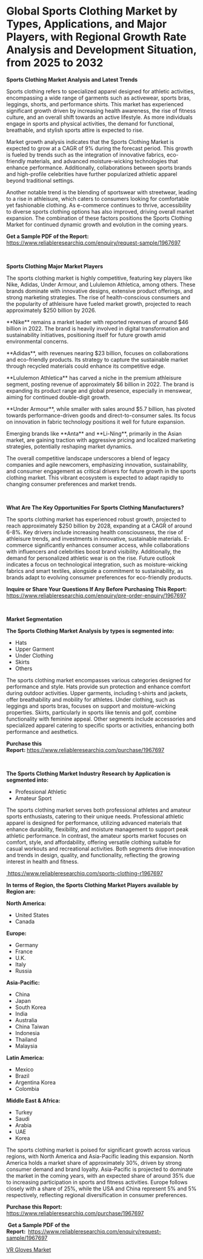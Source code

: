 <p><h1>Global Sports Clothing Market by Types, Applications, and Major Players, with Regional Growth Rate Analysis and Development Situation, from 2025 to 2032</h1></p><p><strong>Sports Clothing Market Analysis and Latest Trends</strong></p>
<p><p>Sports clothing refers to specialized apparel designed for athletic activities, encompassing a wide range of garments such as activewear, sports bras, leggings, shorts, and performance shirts. This market has experienced significant growth driven by increasing health awareness, the rise of fitness culture, and an overall shift towards an active lifestyle. As more individuals engage in sports and physical activities, the demand for functional, breathable, and stylish sports attire is expected to rise.</p><p>Market growth analysis indicates that the Sports Clothing Market is expected to grow at a CAGR of 9% during the forecast period. This growth is fueled by trends such as the integration of innovative fabrics, eco-friendly materials, and advanced moisture-wicking technologies that enhance performance. Additionally, collaborations between sports brands and high-profile celebrities have further popularized athletic apparel beyond traditional settings.</p><p>Another notable trend is the blending of sportswear with streetwear, leading to a rise in athleisure, which caters to consumers looking for comfortable yet fashionable clothing. As e-commerce continues to thrive, accessibility to diverse sports clothing options has also improved, driving overall market expansion. The combination of these factors positions the Sports Clothing Market for continued dynamic growth and evolution in the coming years.</p></p>
<p><strong>Get a Sample PDF of the Report:&nbsp;</strong> <a href="https://www.reliableresearchiq.com/enquiry/request-sample/1967697?utm_campaign=3136&utm_medium=2&utm_source=Github&utm_content=ia&utm_term=04042025&utm_id=sports-clothing">https://www.reliableresearchiq.com/enquiry/request-sample/1967697</a></p>
<p>&nbsp;</p>
<p><strong>Sports Clothing Major Market Players</strong></p>
<p><p>The sports clothing market is highly competitive, featuring key players like Nike, Adidas, Under Armour, and Lululemon Athletica, among others. These brands dominate with innovative designs, extensive product offerings, and strong marketing strategies. The rise of health-conscious consumers and the popularity of athleisure have fueled market growth, projected to reach approximately $250 billion by 2026.</p><p>**Nike** remains a market leader with reported revenues of around $46 billion in 2022. The brand is heavily involved in digital transformation and sustainability initiatives, positioning itself for future growth amid environmental concerns.</p><p>**Adidas**, with revenues nearing $23 billion, focuses on collaborations and eco-friendly products. Its strategy to capture the sustainable market through recycled materials could enhance its competitive edge.</p><p>**Lululemon Athletica** has carved a niche in the premium athleisure segment, posting revenue of approximately $6 billion in 2022. The brand is expanding its product range and global presence, especially in menswear, aiming for continued double-digit growth.</p><p>**Under Armour**, while smaller with sales around $5.7 billion, has pivoted towards performance-driven goods and direct-to-consumer sales. Its focus on innovation in fabric technology positions it well for future expansion.</p><p>Emerging brands like **Anta** and **Li-Ning**, primarily in the Asian market, are gaining traction with aggressive pricing and localized marketing strategies, potentially reshaping market dynamics.</p><p>The overall competitive landscape underscores a blend of legacy companies and agile newcomers, emphasizing innovation, sustainability, and consumer engagement as critical drivers for future growth in the sports clothing market. This vibrant ecosystem is expected to adapt rapidly to changing consumer preferences and market trends.</p></p>
<p>&nbsp;</p>
<p><strong>What Are The Key Opportunities For Sports Clothing Manufacturers?</strong></p>
<p><p>The sports clothing market has experienced robust growth, projected to reach approximately $250 billion by 2028, expanding at a CAGR of around 6-8%. Key drivers include increasing health consciousness, the rise of athleisure trends, and investments in innovative, sustainable materials. E-commerce significantly enhances consumer access, while collaborations with influencers and celebrities boost brand visibility. Additionally, the demand for personalized athletic wear is on the rise. Future outlook indicates a focus on technological integration, such as moisture-wicking fabrics and smart textiles, alongside a commitment to sustainability, as brands adapt to evolving consumer preferences for eco-friendly products.</p></p>
<p><strong>Inquire or Share Your Questions If Any Before Purchasing This Report:</strong> <a href="https://www.reliableresearchiq.com/enquiry/pre-order-enquiry/1967697?utm_campaign=3136&utm_medium=2&utm_source=Github&utm_content=ia&utm_term=04042025&utm_id=sports-clothing">https://www.reliableresearchiq.com/enquiry/pre-order-enquiry/1967697</a></p>
<p>&nbsp;</p>
<p><strong>Market Segmentation</strong></p>
<p><strong>The Sports Clothing Market Analysis by types is segmented into:</strong></p>
<p><ul><li>Hats</li><li>Upper Garment</li><li>Under Clothing</li><li>Skirts</li><li>Others</li></ul></p>
<p><p>The sports clothing market encompasses various categories designed for performance and style. Hats provide sun protection and enhance comfort during outdoor activities. Upper garments, including t-shirts and jackets, offer breathability and mobility for athletes. Under clothing, such as leggings and sports bras, focuses on support and moisture-wicking properties. Skirts, particularly in sports like tennis and golf, combine functionality with feminine appeal. Other segments include accessories and specialized apparel catering to specific sports or activities, enhancing both performance and aesthetics.</p></p>
<p><strong>Purchase this Report:&nbsp;</strong><a href="https://www.reliableresearchiq.com/purchase/1967697?utm_campaign=3136&utm_medium=2&utm_source=Github&utm_content=ia&utm_term=04042025&utm_id=sports-clothing">https://www.reliableresearchiq.com/purchase/1967697</a></p>
<p>&nbsp;</p>
<p><strong>The Sports Clothing Market Industry Research by Application is segmented into:</strong></p>
<p><ul><li>Professional Athletic</li><li>Amateur Sport</li></ul></p>
<p><p>The sports clothing market serves both professional athletes and amateur sports enthusiasts, catering to their unique needs. Professional athletic apparel is designed for performance, utilizing advanced materials that enhance durability, flexibility, and moisture management to support peak athletic performance. In contrast, the amateur sports market focuses on comfort, style, and affordability, offering versatile clothing suitable for casual workouts and recreational activities. Both segments drive innovation and trends in design, quality, and functionality, reflecting the growing interest in health and fitness.</p></p>
<p><a href="https://www.reliableresearchiq.com/sports-clothing-r1967697?utm_campaign=3136&utm_medium=2&utm_source=Github&utm_content=ia&utm_term=04042025&utm_id=sports-clothing">&nbsp;https://www.reliableresearchiq.com/sports-clothing-r1967697</a></p>
<p><strong>In terms of Region, the Sports Clothing Market Players available by Region are:</strong></p>
<p>
    <p> <strong> North America: </strong>
        <ul>
            <li>United States</li>
            <li>Canada</li>
        </ul>
        </p> 
    <p> <strong> Europe: </strong>
        <ul>
            <li>Germany</li>
            <li>France</li>
            <li>U.K.</li>
            <li>Italy</li>
            <li>Russia</li>
        </ul>
        </p> 
    <p> <strong> Asia-Pacific: </strong>
        <ul>
            <li>China</li>
            <li>Japan</li>
            <li>South Korea</li>
            <li>India</li>
            <li>Australia</li>
            <li>China Taiwan</li>
            <li>Indonesia</li>
            <li>Thailand</li>
            <li>Malaysia</li>
        </ul>
        </p> 
    <p> <strong> Latin America: </strong>
        <ul>
            <li>Mexico</li>
            <li>Brazil</li>
            <li>Argentina Korea</li>
            <li>Colombia</li>
        </ul>
        </p> 
    <p> <strong> Middle East & Africa: </strong>
        <ul>
            <li>Turkey</li>
            <li>Saudi</li>
            <li>Arabia</li>
            <li>UAE</li>
            <li>Korea</li>
        </ul>
    </p>
    </p>
<p><p>The sports clothing market is poised for significant growth across various regions, with North America and Asia-Pacific leading this expansion. North America holds a market share of approximately 30%, driven by strong consumer demand and brand loyalty. Asia-Pacific is projected to dominate the market in the coming years, with an expected share of around 35% due to increasing participation in sports and fitness activities. Europe follows closely with a share of 25%, while the USA and China represent 5% and 5% respectively, reflecting regional diversification in consumer preferences.</p></p>
<p><strong>Purchase this Report: </strong><a href="https://www.reliableresearchiq.com/purchase/1967697?utm_campaign=3136&utm_medium=2&utm_source=Github&utm_content=ia&utm_term=04042025&utm_id=sports-clothing">https://www.reliableresearchiq.com/purchase/1967697</a></p>
<p>&nbsp;<strong>Get a Sample PDF of the Report:&nbsp;&nbsp;</strong><a href="https://www.reliableresearchiq.com/enquiry/request-sample/1967697?utm_campaign=3136&utm_medium=2&utm_source=Github&utm_content=ia&utm_term=04042025&utm_id=sports-clothing">https://www.reliableresearchiq.com/enquiry/request-sample/1967697</a></p>
<p><strong></strong></p>
<p><p><a href="https://github.com/donkalucine10/Market-Research-Report-List-1/blob/main/vr-gloves-market.md?utm_campaign=3136&utm_medium=2&utm_source=Github&utm_content=ia&utm_term=04042025&utm_id=sports-clothing">VR Gloves Market</a></p></p>